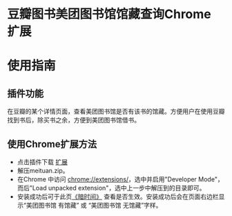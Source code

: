 # 豆瓣图书美团图书馆馆藏查询Chrome 扩展
# 使用指南 #

## 插件功能 ##

在豆瓣的某个详情页面，查看美团图书馆是否有该书的馆藏。方便用户在使用豆瓣找到书后，除买书之余，方便到美团图书馆借书。

## 使用Chrome扩展方法 ##
  * 点击插件下载  [扩展](https://github.com/jinntrance/douban-mashuper/archive/meituan.zip)
  * 解压meituan.zip。
  * 在Chrome 中访问 [chrome://extensions/](chrome://extensions/)，选中并启用"Developer Mode"，而后"Load unpacked extension"，选中上一步中解压到的目录即可。
  * 安装成功后可于此页[《暗时间》](http://book.douban.com/subject/6709809/) 查看是否生效。安装成功后会在页面右边栏显示“美团图书馆 有馆藏” 或 “美团图书馆 无馆藏”字样。



